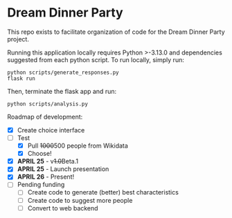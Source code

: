 # Dream Dinner Party
This repo exists to facilitate organization of code for the Dream Dinner Party project.

Running this application locally requires Python >-3.13.0 and dependencies suggested from each python script. To run locally, simply run:
```
python scripts/generate_responses.py
flask run
```
Then, terminate the flask app and run:
```
python scripts/analysis.py
```

Roadmap of development:
- [x] Create choice interface
- [ ] Test
    - [x] Pull ~~1000~~500 people from Wikidata
    - [x] Choose!
- [x] **APRIL 25** - v~~1.0~~Beta.1
- [x] **APRIL 25** - Launch presentation
- [x] **APRIL 26** - Present!
- [ ] Pending funding
    - [ ] Create code to generate (better) best characteristics
    - [ ] Create code to suggest more people
    - [ ] Convert to web backend